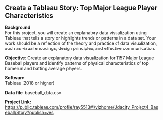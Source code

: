 ## Create a Tableau Story: Top Major League Player Characteristics

**Background**  
For this project, you will create an explanatory data visualization using Tableau that tells a story or highlights trends or patterns in a data set. Your work should be a reflection of the theory and practice of data visualization, such as visual encodings, design principles, and effective communication.  

**Objective**: Create an explanatory data visualization for 1157 Major League Baseball players and identify patterns of physical characteristics of top homerun and batting average players.  


**Software**  
Tableau (2018 or higher)   
  
**Data file:**  baseball_data.csv  
  
**Project Link:** https://public.tableau.com/profile/ray5513#!/vizhome/Udacity_Project4_Baseball/Story?publish=yes  


